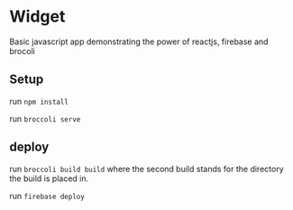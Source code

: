 Widget
======

Basic javascript app demonstrating the power of reactjs, firebase and brocoli

## Setup

run `npm install`

run `broccoli serve`

## deploy

run `broccoli build build` where the second build stands for the directory the
build is placed in.

run `firebase deploy`
